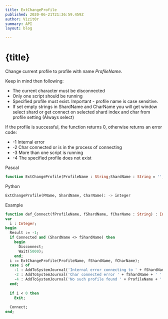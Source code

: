 ```yaml
---
title: ExtChangeProfile
published: 2020-06-21T21:36:59.459Z
author: Vizit0r
summary: API
layout: blog

---
```


# {title}


Change current profile to profile with name *ProfileName*.

Keep in mind then following:

* The current character must be disconnected
* Only one script should be running
* Specified profile must exist. Important - profile name is case sensitive.
* If set empty strings in ShardName and CharName you will get window select shard or get connect on selected shard index and char from profile setting (Always select)




If the profile is successful, the function returns 0, otherwise returns an error code:

* -1 Internal error
* -2 Char connected or is in the process of connecting
* -3 More than one script is running
* -4 The specified profile does not exist

Pascal

```pascal
function ExtChangeProfile(ProfileName : String;ShardName : String = '';CharName : String = '') : Integer;
```



Python

```python
ExtChangeProfile(PName, ShardName, CharName): -> integer
```



Example

```pascal
function def_Connect(fProfileName, fShardName, fCharName : String) : Integer;
var
  i : Integer;
begin
  Result := -1;
  if Connected and (ShardName <> fShardName) then
    begin
	  Disconnect;
	  Wait(5000);
	end;
  i := ExtChangeProfile(ProfileName, fShardName, fCharName);
  case i of
    -1 : AddToSystemJournal('Internal error connecting to ' + fShardName + ' ' + fCharName);
	-2 : AddToSystemJournal('Char connected error ' + fShardName + ' ' + fCharName);
	-4 : AddToSystemJournal('No such profile found ' + ProfileName + ' ' + fShardName + ' ' + fCharName);
  end;
  
  if i < 0 then
    Exit;
  
  Connect;
end;
```

